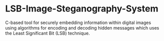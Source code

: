 # LSB-Image-Steganography-System
C-based tool for securely embedding information within digital images using algorithms  for encoding and decoding hidden messages which uses the Least Significant Bit (LSB)  technique.
